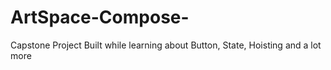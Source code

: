 # ArtSpace-Compose-
Capstone Project Built while learning about Button, State, Hoisting and a lot more
